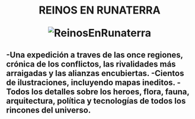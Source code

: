 <h1> <center> REINOS EN RUNATERRA


![ReinosEnRunaterra](https://images-na.ssl-images-amazon.com/images/I/41Iz9WDJa8L._SY344_BO1,204,203,200_QL70_ML2_.jpg)

</center>

<h2>

-Una expedición a traves de las once regiones, crónica de los conflictos, las rivalidades más arraigadas y las alianzas encubiertas. -Cientos de ilustraciones, incluyendo mapas ineditos. -Todos los detalles sobre los heroes, flora, fauna, arquitectura, política y tecnologías de todos los rincones del universo.